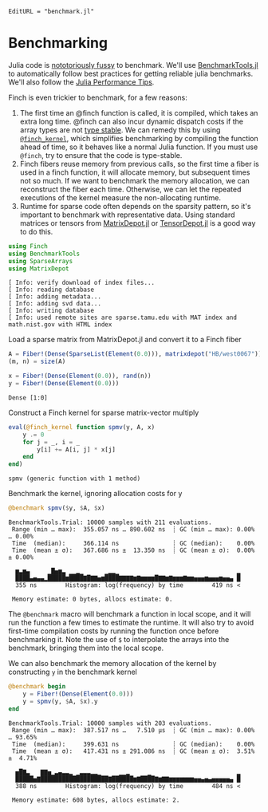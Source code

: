 ```@meta
EditURL = "benchmark.jl"
```

# Benchmarking

Julia code is [nototoriously
fussy](https://github.com/JuliaCI/BenchmarkTools.jl#why-does-this-package-exist)
to benchmark.
We'll use [BenchmarkTools.jl](https://github.com/JuliaCI/BenchmarkTools.jl)
to automatically follow best practices for getting reliable julia benchmarks. We'll also
follow the [Julia Performance Tips](https://docs.julialang.org/en/v1/manual/performance-tips/).

Finch is even trickier to benchmark, for a few reasons:
1. The first time an @finch function is called, it is compiled, which takes an
   extra long time. @finch can also incur dynamic dispatch costs if the array
   types are not [type
   stable](https://docs.julialang.org/en/v1/manual/faq/#man-type-stability). We
   can remedy this by using [`@finch_kernel`](@ref), which simplifies
   benchmarking by compiling the function ahead of time, so it behaves like a
   normal Julia function. If you must use `@finch`, try to ensure that the code
   is type-stable.
2. Finch fibers reuse memory from previous calls, so the first time a fiber is
   used in a finch function, it will allocate memory, but subsequent times not so
   much. If we want to benchmark the memory allocation, we can reconstruct the
   fiber each time. Otherwise, we can let the repeated executions of the kernel
   measure the non-allocating runtime.
3. Runtime for sparse code often depends on the sparsity pattern, so it's
   important to benchmark with representative data. Using standard matrices or tensors from
   [MatrixDepot.jl](https://github.com/JuliaLinearAlgebra/MatrixDepot.jl) or
   [TensorDepot.jl](https://github.com/willow-ahrens/TensorDepot.jl) is a good
   way to do this.

````julia
using Finch
using BenchmarkTools
using SparseArrays
using MatrixDepot
````

````
[ Info: verify download of index files...
[ Info: reading database
[ Info: adding metadata...
[ Info: adding svd data...
[ Info: writing database
[ Info: used remote sites are sparse.tamu.edu with MAT index and math.nist.gov with HTML index

````

Load a sparse matrix from MatrixDepot.jl and convert it to a Finch fiber

````julia
A = Fiber!(Dense(SparseList(Element(0.0))), matrixdepot("HB/west0067"))
(m, n) = size(A)

x = Fiber!(Dense(Element(0.0)), rand(n))
y = Fiber!(Dense(Element(0.0)))
````

````
Dense [1:0]
````

Construct a Finch kernel for sparse matrix-vector multiply

````julia
eval(@finch_kernel function spmv(y, A, x)
    y .= 0
    for j = _, i = _
        y[i] += A[i, j] * x[j]
    end
end)
````

````
spmv (generic function with 1 method)
````

Benchmark the kernel, ignoring allocation costs for y

````julia
@benchmark spmv($y, $A, $x)
````

````
BenchmarkTools.Trial: 10000 samples with 211 evaluations.
 Range (min … max):  355.057 ns … 890.602 ns  ┊ GC (min … max): 0.00% … 0.00%
 Time  (median):     366.114 ns               ┊ GC (median):    0.00%
 Time  (mean ± σ):   367.686 ns ±  13.350 ns  ┊ GC (mean ± σ):  0.00% ± 0.00%

  ▆▃▆▄     ▁█▅▆▃ ▁▁▂▁      ▁▂▂▁                                 ▂
  ████▄▅▄▄▂█████▆████▇█▇▇▅▆████▇▇▇▇▆▇▆▆▆▆█▇▇▆▇▆▆▆▇▆▆▅▅▅▆▅▅▅▆▅▅▄ █
  355 ns        Histogram: log(frequency) by time        419 ns <

 Memory estimate: 0 bytes, allocs estimate: 0.
````

The `@benchmark` macro will benchmark a function in local scope, and it will run
the function a few times to estimate the runtime. It will also try to avoid
first-time compilation costs by running the function once before benchmarking
it. Note the use of `$` to interpolate the arrays into the benchmark, bringing
them into the local scope.

We can also benchmark the memory allocation of the kernel by constructing `y` in the
benchmark kernel

````julia
@benchmark begin
    y = Fiber!(Dense(Element(0.0)))
    y = spmv(y, $A, $x).y
end
````

````
BenchmarkTools.Trial: 10000 samples with 203 evaluations.
 Range (min … max):  387.517 ns …   7.510 μs  ┊ GC (min … max): 0.00% … 93.65%
 Time  (median):     399.631 ns               ┊ GC (median):    0.00%
 Time  (mean ± σ):   417.431 ns ± 291.086 ns  ┊ GC (mean ± σ):  3.51% ±  4.71%

  ▅█▇▃   ▇▇▅▁▃▄▃▃▂ ▁▃▃▃▂▂▁     ▁▁▂     ▁                        ▂
  █████▅▇███████████████████▇██████▆▇████▇▆▇▇▆▆▆▆▆▆▆▅▅▄▅▄▅▅▅▅▅▄ █
  388 ns        Histogram: log(frequency) by time        484 ns <

 Memory estimate: 608 bytes, allocs estimate: 2.
````

